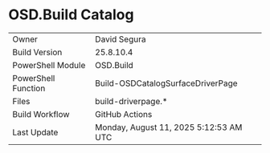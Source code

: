 ﻿# OSD.Build Catalog

| | |
|-|-|
| Owner | David Segura |
| Build Version | 25.8.10.4 |
| PowerShell Module | OSD.Build |
| PowerShell Function | Build-OSDCatalogSurfaceDriverPage |
| Files | build-driverpage.* |
| Build Workflow | GitHub Actions |
| Last Update | Monday, August 11, 2025 5:12:53 AM UTC |
